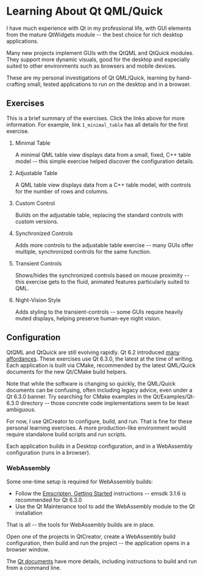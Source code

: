 # Learning About Qt QML/Quick

I have much experience with Qt in my professional life, with GUI elements from the mature QtWidgets module -- the best choice for rich desktop applications.

Many new projects implement GUIs with the QtQML and QtQuick modules. They support more dynamic visuals, good for the desktop and especially suited to other environments such as browsers and mobile devices.

These are my personal investigations of Qt QML/Quick, learning by hand-crafting small, tested applications to run on the desktop and in a browser.

## Exercises

This is a brief summary of the exercises. Click the links above for more information. For example, link `1_minimal_table` has all details for the first exercise.

1. Minimal Table
    
   A minimal QML table view displays data from a small, fixed, C++ table model -- this simple exercise helped discover the configuration details.
    
2. Adjustable Table

   A QML table view displays data from a C++ table model, with controls for the number of rows and columns.

3. Custom Control

   Builds on the adjustable table, replacing the standard controls with custom versions.

4. Synchronized Controls

   Adds more controls to the adjustable table exercise -- many GUIs offer multiple, synchronized controls for the same function.

5. Transient Controls

   Shows/hides the synchronized controls based on mouse proximity -- this exercise gets to the fluid, animated features particularly suited to QML.

6. Night-Vision Style

   Adds styling to the transient-controls -- some GUIs require heavily muted displays, helping preserve human-eye night vision.


## Configuration

QtQML and QtQuick are still evolving rapidly. Qt 6.2 introduced [many affordances][CO01]. These exercises use Qt 6.3.0, the latest at the time of writing. Each application is built via CMake, recommended by the latest QML/Quick documents for the new Qt/CMake build helpers.

Note that while the software is changing so quickly, the QML/Quick documents can be confusing, often including legacy advice, even under a Qt 6.3.0 banner. Try searching for CMake examples in the Qt/Examples/Qt-6.3.0 directory -- those concrete code implementations seem to be least ambiguous.

For now, I use QtCreator to configure, build, and run. That is fine for these personal learning exercises. A more production-like environment would require standalone build scripts and run scripts.

Each application builds in a Desktop configuration, and in a WebAssembly configuration (runs in a browser).

[CO01]: https://www.qt.io/blog/qml-modules-in-qt-6.2
        "QML Modules in Qt 6.2"

### WebAssembly

Some one-time setup is required for WebAssembly builds:

- Follow the [Emscripten, Getting Started][WA01] instructions -- emsdk 3.1.6 is recommended for Qt 6.3.0
- Use the Qt Maintenance tool to add the WebAssembly module to the Qt installation

That is all -- the tools for WebAssembly builds are in place.

Open one of the projects in QtCreator, create a WebAssembly build configuration, then build and run the project -- the application opens in a browser window.

The [Qt documents][WA02] have more details, including instructions to build and run from a command line.

[WA01]: https://emscripten.org/docs/getting_started/downloads.html
        "Getting started with the Emscripten SDK."
[WA02]: https://doc.qt.io/qt-6/wasm.html
        "Qt for WebAssembly"


